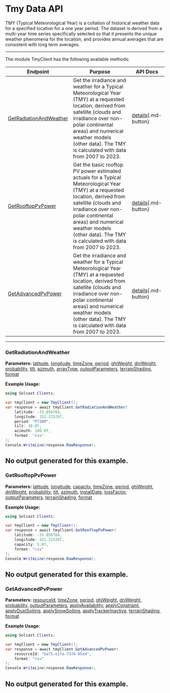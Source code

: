 # Tmy Data API

TMY (Typical Meteorological Year) is a collation of historical weather data for a specified location for a one year period. The dataset is derived from a multi-year time series specifically selected so that it presents the unique weather phenomena for the location, and provides annual averages that are consistent with long term averages.

---


The module TmyClient has the following available methods:

| Endpoint                  | Purpose                                              | API Docs                                                                                                               |
|---------------------------|------------------------------------------------------|------------------------------------------------------------------------------------------------------------------------|
| [GetRadiationAndWeather](#getradiationandweather) | Get the irradiance and weather for a Typical Meteorological Year (TMY) at a requested location, derived from satellite (clouds and irradiance over non-polar continental areas) and numerical weather models (other data). The TMY is calculated with data from 2007 to 2023. | [details](https://docs.solcast.com.au/#3e4b42f5-c6b2-44e5-8b0e-8710acec8b2e){.md-button} |
| [GetRooftopPvPower](#getrooftoppvpower) | Get the basic rooftop PV power estimated actuals for a Typical Meteorological Year (TMY) at a requested location, derived from satellite (clouds and irradiance over non-polar continental areas) and numerical weather models (other data). The TMY is calculated with data from 2007 to 2023. | [details](https://docs.solcast.com.au/#d4ec6726-9300-46ff-b3de-e6e06c4768df){.md-button} |
| [GetAdvancedPvPower](#getadvancedpvpower) | Get the irradiance and weather for a Typical Meteorological Year (TMY) at a requested location, derived from satellite (clouds and irradiance over non-polar continental areas) and numerical weather models (other data). The TMY is calculated with data from 2007 to 2023. | [details](https://docs.solcast.com.au/#029d48ee-397f-4621-87ab-922820280113){.md-button} |

---

### GetRadiationAndWeather
**Parameters:**
[latitude](https://docs.solcast.com.au/#3e4b42f5-c6b2-44e5-8b0e-8710acec8b2e "(double?): The latitude of the location you request data for. Must be a decimal number between -90 and 90. (Required)"), [longitude](https://docs.solcast.com.au/#3e4b42f5-c6b2-44e5-8b0e-8710acec8b2e "(double?): The longitude of the location you request data for. Must be a decimal number between -180 and 180. (Required)"), [timeZone](https://docs.solcast.com.au/#3e4b42f5-c6b2-44e5-8b0e-8710acec8b2e "(string): Timezone to return in data set. Accepted values are utc, longitudinal, or a range from -13 to 13 in 0.25 hour increments for utc offset. (Optional)"), [period](https://docs.solcast.com.au/#3e4b42f5-c6b2-44e5-8b0e-8710acec8b2e "(string): Length of the averaging period in ISO 8601 format. (Optional)"), [ghiWeight](https://docs.solcast.com.au/#3e4b42f5-c6b2-44e5-8b0e-8710acec8b2e "(double?): When creating the TMY, the weighting of GHI to use in the target parameter. Note that ghi_weight + dni_weight must equal 1. (Optional)"), [dniWeight](https://docs.solcast.com.au/#3e4b42f5-c6b2-44e5-8b0e-8710acec8b2e "(double?): When creating the TMY, the weighting of DNI to use in the target parameter. Note that ghi_weight + dni_weight must equal 1. (Optional)"), [probability](https://docs.solcast.com.au/#3e4b42f5-c6b2-44e5-8b0e-8710acec8b2e "(string): The probability percentile for the TMY. Allowed values are p50, p75, p90, p95. (Optional)"), [tilt](https://docs.solcast.com.au/#3e4b42f5-c6b2-44e5-8b0e-8710acec8b2e "(float?): The angle (degrees) that the PV system is tilted off the horizontal. A tilt of 0 means the system faces directly upwards, and 90 means the system is vertical and facing the horizon. If you don't specify tilt, we use a default tilt angle based on the latitude you specify in your request. Must be between 0 and 90. (Optional)"), [azimuth](https://docs.solcast.com.au/#3e4b42f5-c6b2-44e5-8b0e-8710acec8b2e "(float?): The azimuth is defined as the angle (degrees) from true north that the PV system is facing. An azimuth of 0 means the system is facing true north. Positive values are anticlockwise, so azimuth is -90 for an east-facing system and 135 for a southwest-facing system. If you don't specify an azimuth, we use a default value of 0 (north facing) in the southern hemisphere and 180 (south-facing) in the northern hemisphere. (Optional)"), [arrayType](https://docs.solcast.com.au/#3e4b42f5-c6b2-44e5-8b0e-8710acec8b2e "(string): The type of sun-tracking or geometry configuration of your site's modules. (Optional)"), [outputParameters](https://docs.solcast.com.au/#3e4b42f5-c6b2-44e5-8b0e-8710acec8b2e "(List<string>): The output parameters to include in the response. (Optional)"), [terrainShading](https://docs.solcast.com.au/#3e4b42f5-c6b2-44e5-8b0e-8710acec8b2e "(bool?): If true, irradiance parameters are modified based on the surrounding terrain from a 90m-horizontal-resolution digital elevation model. The direct component of irradiance is set to zero when the beam from the sun is blocked by the terrain. The diffuse component of irradiance is reduced throughout the day if the sky view at the location is significantly reduced by the surrounding terrain. Global irradiance incorporates both effects. (Optional)"), [format](https://docs.solcast.com.au/#3e4b42f5-c6b2-44e5-8b0e-8710acec8b2e "(string): Response format (Optional)")

**Example Usage:**
```csharp
using Solcast.Clients;

var tmyClient = new TmyClient();
var response = await tmyClient.GetRadiationAndWeather(
    latitude: -33.856784,
    longitude: 151.215297,
    period: "PT30M",
    tilt: 30.0f,
    azimuth: 180.0f,
    format: "csv"
);
Console.WriteLine(response.RawResponse);

```
No output generated for this example.
---

### GetRooftopPvPower
**Parameters:**
[latitude](https://docs.solcast.com.au/#d4ec6726-9300-46ff-b3de-e6e06c4768df "(double?): The latitude of the location you request data for. Must be a decimal number between -90 and 90. (Required)"), [longitude](https://docs.solcast.com.au/#d4ec6726-9300-46ff-b3de-e6e06c4768df "(double?): The longitude of the location you request data for. Must be a decimal number between -180 and 180. (Required)"), [capacity](https://docs.solcast.com.au/#d4ec6726-9300-46ff-b3de-e6e06c4768df "(float?): The capacity of the inverter (AC) or the modules (DC), whichever is greater, in kilowatts (kW). (Required)"), [timeZone](https://docs.solcast.com.au/#d4ec6726-9300-46ff-b3de-e6e06c4768df "(string): Timezone to return in data set. Accepted values are utc, longitudinal, or a range from -13 to 13 in 0.25 hour increments for utc offset. (Optional)"), [period](https://docs.solcast.com.au/#d4ec6726-9300-46ff-b3de-e6e06c4768df "(string): Length of the averaging period in ISO 8601 format. (Optional)"), [ghiWeight](https://docs.solcast.com.au/#d4ec6726-9300-46ff-b3de-e6e06c4768df "(double?): When creating the TMY, the weighting of GHI to use in the target parameter. Note that ghi_weight + dni_weight must equal 1. (Optional)"), [dniWeight](https://docs.solcast.com.au/#d4ec6726-9300-46ff-b3de-e6e06c4768df "(double?): When creating the TMY, the weighting of DNI to use in the target parameter. Note that ghi_weight + dni_weight must equal 1. (Optional)"), [probability](https://docs.solcast.com.au/#d4ec6726-9300-46ff-b3de-e6e06c4768df "(string): The probability percentile for the TMY. Allowed values are p50, p75, p90, p95. (Optional)"), [tilt](https://docs.solcast.com.au/#d4ec6726-9300-46ff-b3de-e6e06c4768df "(float?): The angle (degrees) that the PV system is tilted off the horizontal. A tilt of 0 means the system faces directly upwards, and 90 means the system is vertical and facing the horizon. If you don't specify tilt, we use a default tilt angle based on the latitude you specify in your request. Must be between 0 and 90. (Optional)"), [azimuth](https://docs.solcast.com.au/#d4ec6726-9300-46ff-b3de-e6e06c4768df "(float?): The azimuth is defined as the angle (degrees) from true north that the PV system is facing. An azimuth of 0 means the system is facing true north. Positive values are anticlockwise, so azimuth is -90 for an east-facing system and 135 for a southwest-facing system. If you don't specify an azimuth, we use a default value of 0 (north facing) in the southern hemisphere and 180 (south-facing) in the northern hemisphere. (Optional)"), [installDate](https://docs.solcast.com.au/#d4ec6726-9300-46ff-b3de-e6e06c4768df "(string): The date (yyyy-MM-dd) of installation of the PV system. We use this to estimate your loss_factor based on the ageing of your system. If you provide us with a loss_factor directly, we will ignore this date. (Optional)"), [lossFactor](https://docs.solcast.com.au/#d4ec6726-9300-46ff-b3de-e6e06c4768df "(float?): Default is 0.90 A factor to reduce your output forecast from the full capacity based on characteristics of the PV array or inverter. This is effectively the non-temperature loss effects on the nameplate rating of the PV system, including inefficiency and soiling. For a 1kW PV system anything that reduces 1000W/m2 solar radiation from producing 1000W of power output (assuming temperature is 25C). Valid values are between 0 and 1 (i.e. 0.6 equals 60%). If you specify 0.6 your returned power will be a maximum of 60% of AC capacity. (Optional)"), [outputParameters](https://docs.solcast.com.au/#d4ec6726-9300-46ff-b3de-e6e06c4768df "(List<string>): The output parameters to include in the response. (Optional)"), [terrainShading](https://docs.solcast.com.au/#d4ec6726-9300-46ff-b3de-e6e06c4768df "(bool?): If true, irradiance parameters are modified based on the surrounding terrain from a 90m-horizontal-resolution digital elevation model. The direct component of irradiance is set to zero when the beam from the sun is blocked by the terrain. The diffuse component of irradiance is reduced throughout the day if the sky view at the location is significantly reduced by the surrounding terrain. Global irradiance incorporates both effects. (Optional)"), [format](https://docs.solcast.com.au/#d4ec6726-9300-46ff-b3de-e6e06c4768df "(string): Response format (Optional)")

**Example Usage:**
```csharp
using Solcast.Clients;

var tmyClient = new TmyClient();
var response = await tmyClient.GetRooftopPvPower(
    latitude: -33.856784,
    longitude: 151.215297,
    capacity: 5.0f,
    format: "csv"
);
Console.WriteLine(response.RawResponse);

```
No output generated for this example.
---

### GetAdvancedPvPower
**Parameters:**
[resourceId](https://docs.solcast.com.au/#029d48ee-397f-4621-87ab-922820280113 "(string): The resource id of the resource. (Required)"), [timeZone](https://docs.solcast.com.au/#029d48ee-397f-4621-87ab-922820280113 "(string): Timezone to return in data set. Accepted values are utc, longitudinal, or a range from -13 to 13 in 0.25 hour increments for utc offset. (Optional)"), [period](https://docs.solcast.com.au/#029d48ee-397f-4621-87ab-922820280113 "(string): Length of the averaging period in ISO 8601 format. (Optional)"), [ghiWeight](https://docs.solcast.com.au/#029d48ee-397f-4621-87ab-922820280113 "(double?): When creating the TMY, the weighting of GHI to use in the target parameter. Note that ghi_weight + dni_weight must equal 1. (Optional)"), [dniWeight](https://docs.solcast.com.au/#029d48ee-397f-4621-87ab-922820280113 "(double?): When creating the TMY, the weighting of DNI to use in the target parameter. Note that ghi_weight + dni_weight must equal 1. (Optional)"), [probability](https://docs.solcast.com.au/#029d48ee-397f-4621-87ab-922820280113 "(string): The probability percentile for the TMY. Allowed values are p50, p75, p90, p95. (Optional)"), [outputParameters](https://docs.solcast.com.au/#029d48ee-397f-4621-87ab-922820280113 "(List<string>): The output parameters to include in the response. (Optional)"), [applyAvailability](https://docs.solcast.com.au/#029d48ee-397f-4621-87ab-922820280113 "(double?): Percentage of the site’s total AC (inverter) capacity that is currently generating or expected to be generating during the forecast request period. E.g. if you specify a 50% availability, your returned power will be half of what it otherwise would be. (Optional)"), [applyConstraint](https://docs.solcast.com.au/#029d48ee-397f-4621-87ab-922820280113 "(double?): Constraint on site’s total AC production, applied as a cap in the same way as the metadata parameter Site Export Limit. This will constrain all Solcast power values to be no higher than the apply_constraint value you specify. If you need an unconstrained forecast, you should not use this parameter. (Optional)"), [applyDustSoiling](https://docs.solcast.com.au/#029d48ee-397f-4621-87ab-922820280113 "(double?): A user-override for dust_soiling_average. If you specify this parameter in your API call, we will replace the site's annual or monthly average dust soiling values with the value you specify in your API call.E.g. if you specify a 0.7 dust soiling, your returned power will be reduced by 70%. (Optional)"), [applySnowSoiling](https://docs.solcast.com.au/#029d48ee-397f-4621-87ab-922820280113 "(double?): A user-override for Solcast’s dynamic snow soiling, which is based on global snow cover and weather forecast data, and changes from hour to hour. If you specify this parameter in your API call (e.g. if snow clearing has just been performed), we will replace the Solcast dynamic hour to hour value with the single value you specify. E.g. if you specify a 0.7 snow soiling, your returned power will be reduced by 70%. (Optional)"), [applyTrackerInactive](https://docs.solcast.com.au/#029d48ee-397f-4621-87ab-922820280113 "(bool?): Indicating if trackers are inactive. If True, panels are assumed all facing up (i.e. zero rotation). Only has effect if your site has a tracking_type that is not “fixed”. (Optional)"), [terrainShading](https://docs.solcast.com.au/#029d48ee-397f-4621-87ab-922820280113 "(bool?): If true, irradiance parameters are modified based on the surrounding terrain from a 90m-horizontal-resolution digital elevation model. The direct component of irradiance is set to zero when the beam from the sun is blocked by the terrain. The diffuse component of irradiance is reduced throughout the day if the sky view at the location is significantly reduced by the surrounding terrain. Global irradiance incorporates both effects. (Optional)"), [format](https://docs.solcast.com.au/#029d48ee-397f-4621-87ab-922820280113 "(string): Response format (Optional)")

**Example Usage:**
```csharp
using Solcast.Clients;

var tmyClient = new TmyClient();
var response = await tmyClient.GetAdvancedPvPower(
    resourceId: "ba75-e17a-7374-95ed",
    format: "csv"
);
Console.WriteLine(response.RawResponse);

```
No output generated for this example.
---
